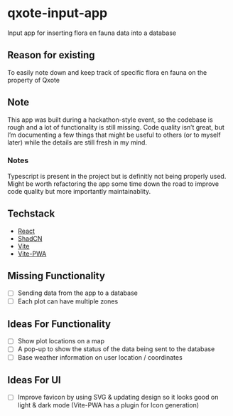 # qxote-input-app

Input app for inserting flora en fauna data into a database

## Reason for existing

To easily note down and keep track of specific flora en fauna on the property of Qxote

## Note

This app was built during a hackathon-style event, so the codebase is rough and a lot of functionality is still missing. Code quality isn’t great, but I’m documenting a few things that might be useful to others (or to myself later) while the details are still fresh in my mind.

### Notes

Typescript is present in the project but is definitly not being properly used. Might be worth refactoring the app some time down the road to improve code quality but more importantly maintainablity.

## Techstack

- [React](https://react.dev/)
- [ShadCN](https://ui.shadcn.com/)
- [Vite](https://vite.dev/)
- [Vite-PWA](https://vite-pwa-org.netlify.app/)

## Missing Functionality

- [ ] Sending data from the app to a database
- [ ] Each plot can have multiple zones

## Ideas For Functionality

- [ ] Show plot locations on a map
- [ ] A pop-up to show the status of the data being sent to the database
- [ ] Base weather information on user location / coordinates

## Ideas For UI

- [ ] Improve favicon by using SVG & updating design so it looks good on light & dark mode (Vite-PWA has a plugin for Icon generation)
